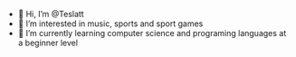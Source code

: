 - 👋 Hi, I’m @Teslatt
- 👀 I’m interested in music, sports and sport games
- 🌱 I’m currently learning computer science and programing languages at a beginner level 


<!---
Teslatt/Teslatt is a ✨ special ✨ repository because its `README.md` (this file) appears on your GitHub profile.
You can click the Preview link to take a look at your changes.
--->
